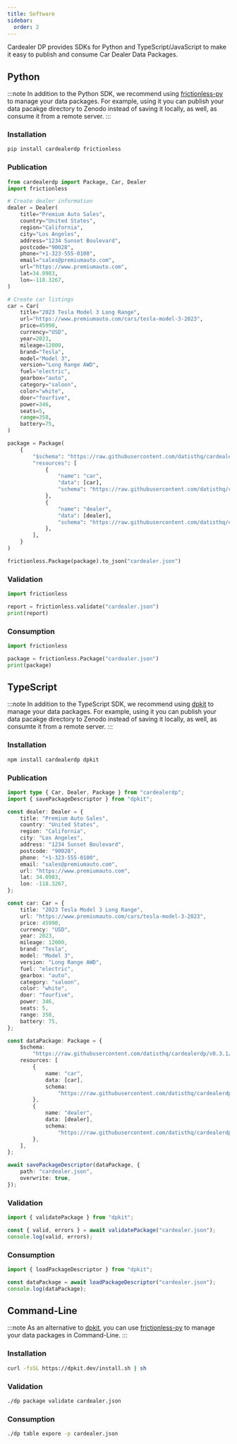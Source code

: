```yaml
---
title: Software
sidebar:
  order: 2
---
```


Cardealer DP provides SDKs for Python and TypeScript/JavaScript to make it easy to publish and consume Car Dealer Data Packages.

## Python

:::note
In addition to the Python SDK, we recommend using [frictionless-py](https://framework.frictionlessdata.io/) to manage your data packages. For example, using it you can publish your data pacakge directory to Zenodo instead of saving it locally, as well, as consume it from a remote server.
:::

### Installation

```bash
pip install cardealerdp frictionless
```

### Publication

```python
from cardealerdp import Package, Car, Dealer
import frictionless

# Create dealer information
dealer = Dealer(
    title="Premium Auto Sales",
    country="United States",
    region="California",
    city="Los Angeles",
    address="1234 Sunset Boulevard",
    postcode="90028",
    phone="+1-323-555-0100",
    email="sales@premiumauto.com",
    url="https://www.premiumauto.com",
    lat=34.0983,
    lon=-118.3267,
)

# Create car listings
car = Car(
    title="2023 Tesla Model 3 Long Range",
    url="https://www.premiumauto.com/cars/tesla-model-3-2023",
    price=45990,
    currency="USD",
    year=2023,
    mileage=12000,
    brand="Tesla",
    model="Model 3",
    version="Long Range AWD",
    fuel="electric",
    gearbox="auto",
    category="saloon",
    color="white",
    door="fourfive",
    power=346,
    seats=5,
    range=358,
    battery=75,
)

package = Package(
    {
        "$schema": "https://raw.githubusercontent.com/datisthq/cardealerdp/v0.3.1/extension/profile.json",
        "resources": [
            {
                "name": "car",
                "data": [car],
                "schema": "https://raw.githubusercontent.com/datisthq/cardealerdp/v0.3.1/extension/schemas/car.json",
            },
            {
                "name": "dealer",
                "data": [dealer],
                "schema": "https://raw.githubusercontent.com/datisthq/cardealerdp/v0.3.1/extension/schemas/dealer.json",
            },
        ],
    }
)

frictionless.Package(package).to_json("cardealer.json")
```

### Validation

```python
import frictionless

report = frictionless.validate("cardealer.json")
print(report)
```

### Consumption

```python
import frictionless

package = frictionless.Package("cardealer.json")
print(package)
```

## TypeScript

:::note
In addition to the TypeScript SDK, we recommend using [dpkit](https://dpkit.dev/) to manage your data packages. For example, using it you can publish your data pacakge directory to Zenodo instead of saving it locally, as well, as consumte it from a remote server.
:::

### Installation

```bash
npm install cardealerdp dpkit
```

### Publication

```typescript
import type { Car, Dealer, Package } from "cardealerdp";
import { savePackageDescriptor } from "dpkit";

const dealer: Dealer = {
	title: "Premium Auto Sales",
	country: "United States",
	region: "California",
	city: "Los Angeles",
	address: "1234 Sunset Boulevard",
	postcode: "90028",
	phone: "+1-323-555-0100",
	email: "sales@premiumauto.com",
	url: "https://www.premiumauto.com",
	lat: 34.0983,
	lon: -118.3267,
};

const car: Car = {
	title: "2023 Tesla Model 3 Long Range",
	url: "https://www.premiumauto.com/cars/tesla-model-3-2023",
	price: 45990,
	currency: "USD",
	year: 2023,
	mileage: 12000,
	brand: "Tesla",
	model: "Model 3",
	version: "Long Range AWD",
	fuel: "electric",
	gearbox: "auto",
	category: "saloon",
	color: "white",
	door: "fourfive",
	power: 346,
	seats: 5,
	range: 358,
	battery: 75,
};

const dataPackage: Package = {
	$schema:
		"https://raw.githubusercontent.com/datisthq/cardealerdp/v0.3.1/extension/profile.json",
	resources: [
		{
			name: "car",
			data: [car],
			schema:
				"https://raw.githubusercontent.com/datisthq/cardealerdp/v0.3.1/extension/schemas/car.json",
		},
		{
			name: "dealer",
			data: [dealer],
			schema:
				"https://raw.githubusercontent.com/datisthq/cardealerdp/v0.3.1/extension/schemas/dealer.json",
		},
	],
};

await savePackageDescriptor(dataPackage, {
	path: "cardealer.json",
	overwrite: true,
});
```

### Validation

```typescript
import { validatePackage } from "dpkit";

const { valid, errors } = await validatePackage("cardealer.json");
console.log(valid, errors);
```

### Consumption

```typescript
import { loadPackageDescriptor } from "dpkit";

const dataPackage = await loadPackageDescriptor("cardealer.json");
console.log(dataPackage);
```

## Command-Line

:::note
As an alternative to [dpkit](https://dpkit.dev/), you can use [frictionless-py](https://framework.frictionlessdata.io/) to manage your data packages in Command-Line.
:::

### Installation

```bash
curl -fsSL https://dpkit.dev/install.sh | sh
```


### Validation

```bash
./dp package validate cardealer.json
```

### Consumption

```bash
./dp table expore -p cardealer.json
```
